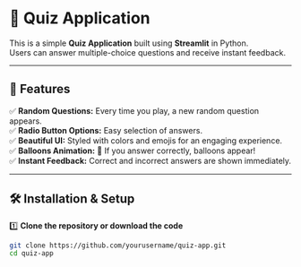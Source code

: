 # 🌟 Quiz Application

This is a simple **Quiz Application** built using **Streamlit** in Python.  
Users can answer multiple-choice questions and receive instant feedback.  

---

## 🎯 Features
✅ **Random Questions:** Every time you play, a new random question appears.  
✅ **Radio Button Options:** Easy selection of answers.  
✅ **Beautiful UI:** Styled with colors and emojis for an engaging experience.  
✅ **Balloons Animation:** 🎈 If you answer correctly, balloons appear!  
✅ **Instant Feedback:** Correct and incorrect answers are shown immediately.  

---

## 🛠️ Installation & Setup

1️⃣ **Clone the repository or download the code**  
```sh
git clone https://github.com/yourusername/quiz-app.git
cd quiz-app
